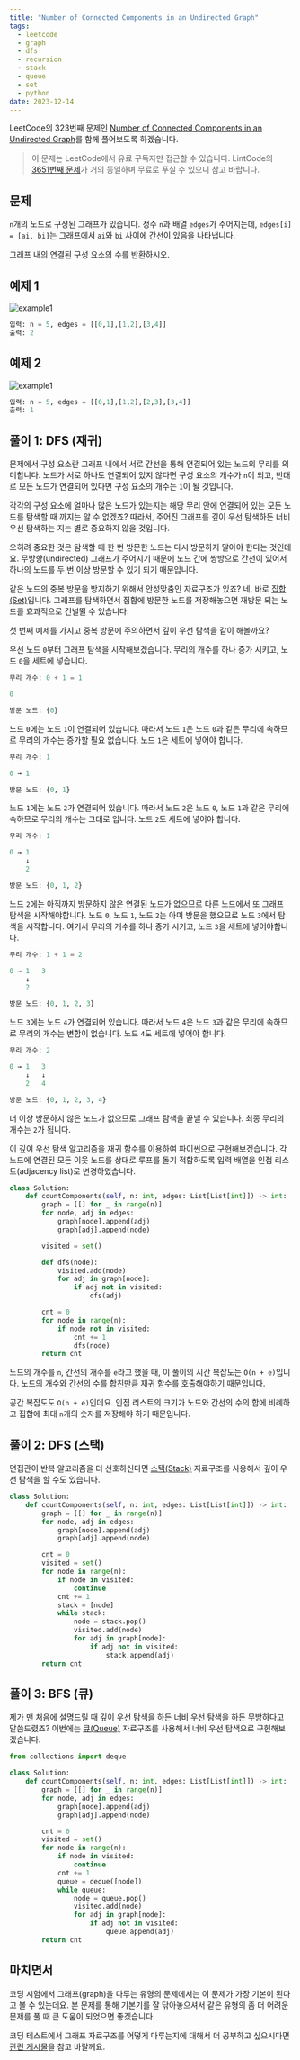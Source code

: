 ```yaml
---
title: "Number of Connected Components in an Undirected Graph"
tags:
  - leetcode
  - graph
  - dfs
  - recursion
  - stack
  - queue
  - set
  - python
date: 2023-12-14
---
```


LeetCode의 323번째 문제인 [Number of Connected Components in an Undirected Graph](https://leetcode.com/problems/number-of-connected-components-in-an-undirected-graph/)를 함께 풀어보도록 하겠습니다.

> 이 문제는 LeetCode에서 유료 구독자만 접근할 수 있습니다. LintCode의 [3651번째 문제](https://www.lintcode.com/problem/3651/)가 거의 동일하며 무료로 푸실 수 있으니 참고 바랍니다.

## 문제

`n`개의 노드로 구성된 그래프가 있습니다.
정수 `n`과 배열 `edges`가 주어지는데, `edges[i] = [ai, bi]`는 그래프에서 `ai`와 `bi` 사이에 간선이 있음을 나타냅니다.

그래프 내의 연결된 구성 요소의 수를 반환하시오.

## 예제 1

![example1](https://assets.leetcode.com/uploads/2021/03/14/conn1-graph.jpg)

```py
입력: n = 5, edges = [[0,1],[1,2],[3,4]]
출력: 2
```

## 예제 2

![example1](https://assets.leetcode.com/uploads/2021/03/12/tree2-graph.jpg)

```py
입력: n = 5, edges = [[0,1],[1,2],[2,3],[3,4]]
출력: 1
```

## 풀이 1: DFS (재귀)

문제에서 구성 요소란 그래프 내에서 서로 간선을 통해 연결되어 있는 노드의 무리를 의미합니다.
노드가 서로 하나도 연결되어 있지 않다면 구성 요소의 개수가 `n`이 되고, 반대로 모든 노드가 연결되어 있다면 구성 요소의 개수는 `1`이 될 것입니다.

각각의 구성 요소에 얼마나 많은 노드가 있는지는 해당 무리 안에 연결되어 있는 모든 노드를 탐색할 때 까지는 알 수 없겠죠?
따라서, 주어진 그래프를 깊이 우선 탐색하든 너비 우선 탐색하는 지는 별로 중요하지 않을 것입니다.

오히려 중요한 것은 탐색할 때 한 번 방문한 노드는 다시 방문하지 말아야 한다는 것인데요.
무방향(undirected) 그래프가 주어지기 때문에 노드 간에 쌍방으로 간선이 있어서 하나의 노드를 두 번 이상 방문할 수 있기 되기 때문입니다.

같은 노드의 중복 방문을 방지하기 위해서 안성맞춤인 자료구조가 있죠?
네, 바로 [집합(Set)](/data-structures/set/)입니다.
그래프를 탐색하면서 집합에 방문한 노드를 저장해놓으면 재방문 되는 노드를 효과적으로 건널뛸 수 있습니다.

첫 번째 예제를 가지고 중복 방문에 주의하면서 깊이 우선 탐색을 같이 해볼까요?

우선 노드 `0`부터 그래프 탐색을 시작해보겠습니다.
무리의 개수를 하나 증가 시키고, 노드 `0`을 세트에 넣습니다.

```py
무리 개수: 0 + 1 = 1

0

방문 노드: {0}
```

노드 `0`에는 노드 `1`이 연결되어 있습니다.
따라서 노드 `1`은 노드 `0`과 같은 무리에 속하므로 무리의 개수는 증가할 필요 없습니다.
노드 `1`은 세트에 넣어야 합니다.

```py
무리 개수: 1

0 → 1

방문 노드: {0, 1}
```

노드 `1`에는 노드 `2`가 연결되어 있습니다.
따라서 노드 `2`은 노드 `0`, 노드 `1`과 같은 무리에 속하므로 무리의 개수는 그대로 입니다.
노드 `2`도 세트에 넣어야 합니다.

```py
무리 개수: 1

0 → 1
    ↓
    2

방문 노드: {0, 1, 2}
```

노드 `2`에는 아직까지 방문하지 않은 연결된 노드가 없으므로 다른 노드에서 또 그래프 탐색을 시작해야합니다.
노드 `0`, 노드 `1`, 노드 `2`는 아미 방문을 했으므로 노드 `3`에서 탐색을 시작합니다.
여기서 무리의 개수를 하나 증가 시키고, 노드 `3`을 세트에 넣어야합니다.

```py
무리 개수: 1 + 1 = 2

0 → 1   3
    ↓
    2

방문 노드: {0, 1, 2, 3}
```

노드 `3`에는 노드 `4`가 연결되어 있습니다.
따라서 노드 `4`은 노드 `3`과 같은 무리에 속하므로 무리의 개수는 변함이 없습니다.
노드 `4`도 세트에 넣어야 합니다.

```py
무리 개수: 2

0 → 1   3
    ↓   ↓
    2   4

방문 노드: {0, 1, 2, 3, 4}
```

더 이상 방문하지 않은 노드가 없으므로 그래프 탐색을 끝낼 수 있습니다.
최종 무리의 개수는 `2`가 됩니다.

이 깊이 우선 탐색 알고리즘을 재귀 함수를 이용하여 파이썬으로 구현해보겠습니다.
각 노드에 연결된 모든 이웃 노드를 상대로 루프를 돌기 적합하도록 입력 배열을 인접 리스트(adjacency list)로 변경하였습니다.

```py
class Solution:
    def countComponents(self, n: int, edges: List[List[int]]) -> int:
        graph = [[] for _ in range(n)]
        for node, adj in edges:
            graph[node].append(adj)
            graph[adj].append(node)

        visited = set()

        def dfs(node):
            visited.add(node)
            for adj in graph[node]:
                if adj not in visited:
                    dfs(adj)

        cnt = 0
        for node in range(n):
            if node not in visited:
                cnt += 1
                dfs(node)
        return cnt
```

노드의 개수를 `n`, 간선의 개수를 `e`라고 했을 때, 이 풀이의 시간 복잡도는 `O(n + e)`입니다.
노드의 개수와 간선의 수를 합친만큼 재귀 함수를 호출해야하기 때문입니다.

공간 복잡도도 `O(n + e)`인데요.
인접 리스트의 크기가 노드와 간선의 수의 합에 비례하고 집합에 최대 `n`개의 숫자를 저장해야 하기 때문입니다.

## 풀이 2: DFS (스택)

면접관이 반복 알고리즘을 더 선호하신다면 [스택(Stack)](/data-structures/stack/) 자료구조를 사용해서 깊이 우선 탐색을 할 수도 있습니다.

```py
class Solution:
    def countComponents(self, n: int, edges: List[List[int]]) -> int:
        graph = [[] for _ in range(n)]
        for node, adj in edges:
            graph[node].append(adj)
            graph[adj].append(node)

        cnt = 0
        visited = set()
        for node in range(n):
            if node in visited:
                continue
            cnt += 1
            stack = [node]
            while stack:
                node = stack.pop()
                visited.add(node)
                for adj in graph[node]:
                    if adj not in visited:
                        stack.append(adj)
        return cnt
```

## 풀이 3: BFS (큐)

제가 맨 처음에 설명드릴 때 깊이 우선 탐색을 하든 너비 우선 탐색을 하든 무방하다고 말씀드렸죠?
이번에는 [큐(Queue)](/data-structures/queue/) 자료구조를 사용해서 너비 우선 탐색으로 구현해보겠습니다.

```py
from collections import deque

class Solution:
    def countComponents(self, n: int, edges: List[List[int]]) -> int:
        graph = [[] for _ in range(n)]
        for node, adj in edges:
            graph[node].append(adj)
            graph[adj].append(node)

        cnt = 0
        visited = set()
        for node in range(n):
            if node in visited:
                continue
            cnt += 1
            queue = deque([node])
            while queue:
                node = queue.pop()
                visited.add(node)
                for adj in graph[node]:
                    if adj not in visited:
                        queue.append(adj)
        return cnt
```

## 마치면서

코딩 시험에서 그래프(graph)을 다루는 유형의 문제에서는 이 문제가 가장 기본이 된다고 볼 수 있는데요.
본 문제를 통해 기본기를 잘 닦아놓으셔서 같은 유형의 좀 더 어려운 문제를 풀 때 큰 도움이 되었으면 좋겠습니다.

코딩 테스트에서 그래프 자료구조를 어떻게 다루는지에 대해서 더 공부하고 싶으시다면 [관련 게시물](/data-structures/graph/)을 참고 바랄께요.
